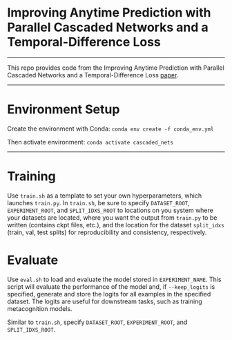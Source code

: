 # Improving Anytime Prediction with Parallel Cascaded Networks and a Temporal-Difference Loss

---

This repo provides code from the Improving Anytime Prediction with Parallel Cascaded Networks and a Temporal-Difference Loss [paper](https://arxiv.org/abs/2102.09808). 

---

# Environment Setup
Create the environment with Conda: `conda env create -f conda_env.yml`

Then activate environment: `conda activate cascaded_nets`

---

# Training
Use `train.sh` as a template to set your own hyperparameters, which launches `train.py`.
In `train.sh`, be sure to specify `DATASET_ROOT`, `EXPERIMENT_ROOT`, and `SPLIT_IDXS_ROOT` to locations on you system where your datasets are located, where you want the output from `train.py` to be written (contains ckpt files, etc.), and the location for the dataset `split_idxs` (train, val, test splits) for reproducibility and consistency, respectively.

# Evaluate
Use `eval.sh` to load and evaluate the model stored in `EXPERIMENT_NAME`. This script will evaluate the performance of the model and, if `--keep_logits` is specified, generate and store the logits for all examples in the specified dataset. The logits are useful for downstream tasks, such as training metacognition models.

Similar to `train.sh`, specify `DATASET_ROOT`, `EXPERIMENT_ROOT`, and `SPLIT_IDXS_ROOT`.